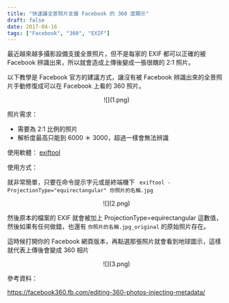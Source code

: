 ```yaml
---
title: "快速讓全景照片支援 Facebook 的 360 度顯示"
draft: false
date: 2017-04-16
tags: ["Facebook", "360", "EXIF"]
---
```



最近越來越多攝影設備支援全景照片，但不是每家的 EXIF 都可以正確的被 Facebook 辨識出來，所以就會造成上傳後變成一張很醜的 2:1 照片。

以下教學是 Facebook 官方的建議方式，讓沒有被 Facebook 辨識出來的全景照片手動修復成可以在 Facebook 上看的 360 照片。

<!--more-->

<center>
![](1.png)
</center>



照片需求：
 * 需要為 2:1 比例的照片
 * 解析度最高只能到 6000 ＊ 3000，超過一樣會無法辨識


使用軟體： [exiftool](http://www.sno.phy.queensu.ca/~phil/exiftool/)

使用方式：

就非常簡單，只要在命令提示字元或是終端機下   ```  exiftool -ProjectionType="equirectangular" 你照片的名稱.jpg ``` 

<center>
![](2.png)
</center>

然後原本的檔案的 EXIF 就會被加上 ProjectionType=equirectangular 這數值，然後如果有任何做錯，也還有 ```你照片的名稱.jpg_original``` 的原始照片存在。

這時候打開你的 Facebook 網頁版本，再點選那張照片就會看到地球圖示，這樣就代表上傳後會變成 360 相片

<center>
![](3.png)
</center>

參考資料：

https://facebook360.fb.com/editing-360-photos-injecting-metadata/






